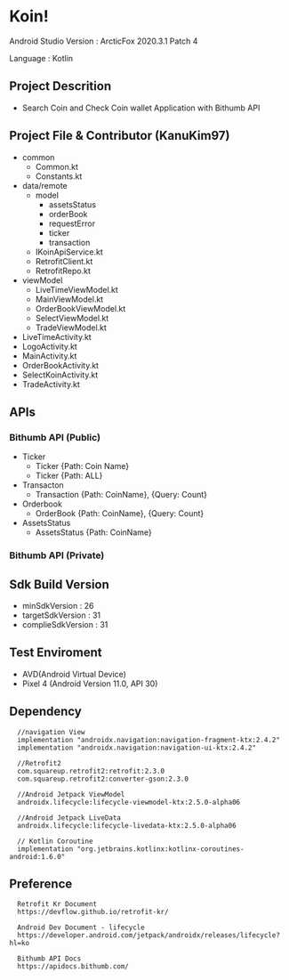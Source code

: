 # Koin!
  Android Studio Version : ArcticFox 2020.3.1 Patch 4
  
  Language : Kotlin

## Project Descrition 
  - Search Coin and Check Coin wallet Application with Bithumb API

## Project File & Contributor (KanuKim97)
  - common
    - Common.kt
    - Constants.kt
  - data/remote
    - model
      - assetsStatus
      - orderBook
      - requestError
      - ticker
      - transaction
    - IKoinApiService.kt
    - RetrofitClient.kt
    - RetrofitRepo.kt
  - viewModel
    - LiveTimeViewModel.kt
    - MainViewModel.kt
    - OrderBookViewModel.kt
    - SelectViewModel.kt
    - TradeViewModel.kt
   - LiveTimeActivity.kt
   - LogoActivity.kt
   - MainActivity.kt
   - OrderBookActivity.kt
   - SelectKoinActivity.kt
   - TradeActivity.kt
  
## APIs
 ### Bithumb API (Public)
  - Ticker
    - Ticker {Path: Coin Name}
    - Ticker {Path: ALL}
  - Transacton
    - Transaction {Path: CoinName}, {Query: Count}
  - Orderbook
    - OrderBook {Path: CoinName}, {Query: Count}
  - AssetsStatus
    - AssetsStatus {Path: CoinName} 
  
 ### Bithumb API (Private)
 
## Sdk Build Version 
  - minSdkVersion : 26
  - targetSdkVersion : 31
  - complieSdkVersion :  31

## Test Enviroment 
 - AVD(Android Virtual Device)
 - Pixel 4 (Android Version 11.0, API 30)

## Dependency 
```
  //navigation View
  implementation "androidx.navigation:navigation-fragment-ktx:2.4.2"
  implementation "androidx.navigation:navigation-ui-ktx:2.4.2"
  
  //Retrofit2
  com.squareup.retrofit2:retrofit:2.3.0
  com.squareup.retrofit2:converter-gson:2.3.0
  
  //Android Jetpack ViewModel
  androidx.lifecycle:lifecycle-viewmodel-ktx:2.5.0-alpha06
  
  //Android Jetpack LiveData
  androidx.lifecycle:lifecycle-livedata-ktx:2.5.0-alpha06
  
  // Kotlin Coroutine
  implementation "org.jetbrains.kotlinx:kotlinx-coroutines-android:1.6.0"
```

## Preference 
```
  Retrofit Kr Document 
  https://devflow.github.io/retrofit-kr/
  
  Android Dev Document - lifecycle
  https://developer.android.com/jetpack/androidx/releases/lifecycle?hl=ko
  
  Bithumb API Docs 
  https://apidocs.bithumb.com/
  
```
